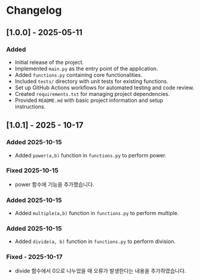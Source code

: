 # Changelog

## [1.0.0] - 2025-05-11

### Added

- Initial release of the project.
- Implemented `main.py` as the entry point of the application.
- Added `functions.py` containing core functionalities.
- Included `tests/` directory with unit tests for existing functions.
- Set up GitHub Actions workflows for automated testing and code review.
- Created `requirements.txt` for managing project dependencies.
- Provided `README.md` with basic project information and setup instructions.
## [1.0.1] - 2025 - 10-17

### Added 2025-10-15
- Added `power(a,b)` function in `functions.py` to perform power.
### Fixed 2025-10-15
- power 함수에 기능을 추가했습니다.  
### Added 2025-10-15
- Added `multiple(a,b)` function in `functions.py` to perform multiple.
### Added 2025-10-15
- Added `divide(a, b)` function in `functions.py` to perform division. 
### Fixed - 2025-10-17
- divide 함수에서 0으로 나누었을 때 오류가 발생한다는 내용을 추가하였습니다. 